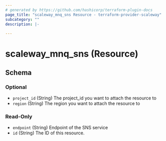 ```yaml
---
# generated by https://github.com/hashicorp/terraform-plugin-docs
page_title: "scaleway_mnq_sns Resource - terraform-provider-scaleway"
subcategory: ""
description: |-
  
---
```


# scaleway_mnq_sns (Resource)





<!-- schema generated by tfplugindocs -->
## Schema

### Optional

- `project_id` (String) The project_id you want to attach the resource to
- `region` (String) The region you want to attach the resource to

### Read-Only

- `endpoint` (String) Endpoint of the SNS service
- `id` (String) The ID of this resource.
